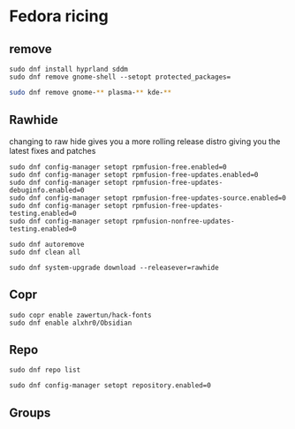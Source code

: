 # Fedora ricing

## remove
```fish
sudo dnf install hyprland sddm
sudo dnf remove gnome-shell --setopt protected_packages=
```
```bash
sudo dnf remove gnome-** plasma-** kde-**
```
## Rawhide
changing to raw hide gives you a more rolling release distro giving you the latest fixes and patches

```fish
sudo dnf config-manager setopt rpmfusion-free.enabled=0
sudo dnf config-manager setopt rpmfusion-free-updates.enabled=0
sudo dnf config-manager setopt rpmfusion-free-updates-debuginfo.enabled=0
sudo dnf config-manager setopt rpmfusion-free-updates-source.enabled=0
sudo dnf config-manager setopt rpmfusion-free-updates-testing.enabled=0
sudo dnf config-manager setopt rpmfusion-nonfree-updates-testing.enabled=0
```
```fish
sudo dnf autoremove
sudo dnf clean all
```
```fish
sudo dnf system-upgrade download --releasever=rawhide
```

## Copr
```fish
sudo copr enable zawertun/hack-fonts
sudo dnf enable alxhr0/Obsidian
```

## Repo
```fish
sudo dnf repo list
```
```fish
sudo dnf config-manager setopt repository.enabled=0
```
## Groups
